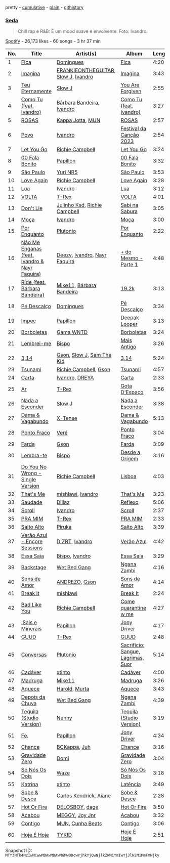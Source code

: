 pretty - [cumulative](/playlists/cumulative/37i9dQZF1DXcLnINu2mUk0.md) - [plain](/playlists/plain/37i9dQZF1DXcLnINu2mUk0) - [githistory](https://github.githistory.xyz/mackorone/spotify-playlist-archive/blob/main/playlists/plain/37i9dQZF1DXcLnINu2mUk0)

### [Seda](https://open.spotify.com/playlist/37i9dQZF1DXcLnINu2mUk0)

> Chill rap e R&B: É um mood suave e envolvente\. Foto: Ivandro.

[Spotify](https://open.spotify.com/user/spotify) - 26,173 likes - 60 songs - 3 hr 37 min

| No. | Title | Artist(s) | Album | Length |
|---|---|---|---|---|
| 1 | [Fica](https://open.spotify.com/track/5x2NQmYWyqExdyyXjNIWh3) | [Domingues](https://open.spotify.com/artist/7BcPoZhXI08icbiq1mpxFx) | [Fica](https://open.spotify.com/album/1pOpD6cFStho3wbAcx6Npr) | 4:20 |
| 2 | [Imagina](https://open.spotify.com/track/2dWbucCC3cVXQWi6JaL7js) | [FRANKIEONTHEGUITAR](https://open.spotify.com/artist/4p2ytjUztJseG5ujVkv5Po), [Slow J](https://open.spotify.com/artist/7crp1tZcefnjT5RuL6WZQ0), [Ivandro](https://open.spotify.com/artist/1pPbDeOdNUcLq32HTTLbZm) | [Imagina](https://open.spotify.com/album/2C1S5oONnsIYEgvaNf1KWh) | 3:43 |
| 3 | [Teu Eternamente](https://open.spotify.com/track/3klZEB3gNmhKoOTqwVH92G) | [Slow J](https://open.spotify.com/artist/7crp1tZcefnjT5RuL6WZQ0) | [You Are Forgiven](https://open.spotify.com/album/4aYjRWiuEU8gGeIs3FeAWJ) | 2:55 |
| 4 | [Como Tu \(feat\. Ivandro\)](https://open.spotify.com/track/5BGdBH8MsaHCgfr4TMpRin) | [Bárbara Bandeira](https://open.spotify.com/artist/4zhMand4AowXuUz4VpGiTJ), [Ivandro](https://open.spotify.com/artist/1pPbDeOdNUcLq32HTTLbZm) | [Como Tu \(feat\. Ivandro\)](https://open.spotify.com/album/5iySTzq8nLllHzdYOFM59p) | 3:27 |
| 5 | [ROSAS](https://open.spotify.com/track/0elz4WC9ZtAOzqP4fgt8T5) | [Kappa Jotta](https://open.spotify.com/artist/2MREhFiavCOZXs0thPLuWu), [MUN](https://open.spotify.com/artist/0XWmIDUMxka9p2aayQ9MOr) | [ROSAS](https://open.spotify.com/album/2R7iGYEwaSDTW68ucY9W4E) | 2:57 |
| 6 | [Povo](https://open.spotify.com/track/1QuMSpSKb8TddULszTHRDH) | [Ivandro](https://open.spotify.com/artist/1pPbDeOdNUcLq32HTTLbZm) | [Festival da Canção 2023](https://open.spotify.com/album/57v1ACsenMa34vYqhuLl0d) | 2:54 |
| 7 | [Let You Go](https://open.spotify.com/track/2Z8pPatBfVlRqNlsnmMdhV) | [Richie Campbell](https://open.spotify.com/artist/2swvbEAfN70ZFcQB4Y7MaS) | [Let You Go](https://open.spotify.com/album/75YlSkZGyWUGB1BzPd9Egz) | 3:24 |
| 8 | [00 Fala Bonito](https://open.spotify.com/track/3ZJC7xO1GdWF5rj8VqXU2C) | [Papillon](https://open.spotify.com/artist/0Mum6waR8P9WICLVTpSi1d) | [00 Fala Bonito](https://open.spotify.com/album/0y2uZwLfbyL1FCwjmMb5Iv) | 3:32 |
| 9 | [São Paulo](https://open.spotify.com/track/20cn2KYYgyuxXRC3WynYZn) | [Yuri NR5](https://open.spotify.com/artist/0Dx6HmR7Rhi8G1osUOxAew) | [São Paulo](https://open.spotify.com/album/199XPsDPVUoBXzfHlhl6b7) | 3:53 |
| 10 | [Love Again](https://open.spotify.com/track/677ebW5G4BLaqX5Ue3itGv) | [Richie Campbell](https://open.spotify.com/artist/2swvbEAfN70ZFcQB4Y7MaS) | [Love Again](https://open.spotify.com/album/150SzhajOXePuIre6fdyMQ) | 3:28 |
| 11 | [Lua](https://open.spotify.com/track/7BELSQR2lAJLELaKvVkct3) | [Ivandro](https://open.spotify.com/artist/1pPbDeOdNUcLq32HTTLbZm) | [Lua](https://open.spotify.com/album/7tMIxE9bA5hgemL5tUzvI1) | 3:12 |
| 12 | [VOLTA](https://open.spotify.com/track/275Brpw83x3q0mBa9MpCx3) | [T\-Rex](https://open.spotify.com/artist/6QHREBOQktWsYBfrxW93rk) | [VOLTA](https://open.spotify.com/album/4jFOf5EaLGkF9xGR3ALE6J) | 4:01 |
| 13 | [Don't Lie](https://open.spotify.com/track/3wvEiKmoYB2JUkgSN1xlJI) | [Julinho Ksd](https://open.spotify.com/artist/7kR1Yw4RqYhhDD3a8QRyG6), [Richie Campbell](https://open.spotify.com/artist/2swvbEAfN70ZFcQB4Y7MaS) | [Sabi na Sabura](https://open.spotify.com/album/3Pce78X39Cqw3TCdaUEEfj) | 3:05 |
| 14 | [Moça](https://open.spotify.com/track/57rx7d5tagl2wOWzj3eWJc) | [Ivandro](https://open.spotify.com/artist/1pPbDeOdNUcLq32HTTLbZm) | [Moça](https://open.spotify.com/album/4FLzhhnUwKwZHLGSTaX4vz) | 3:00 |
| 15 | [Por Enquanto](https://open.spotify.com/track/5fjD0vHh9XRL6b657FWe9C) | [Plutonio](https://open.spotify.com/artist/39HJXjH5hKcCzaU0g6mv8G) | [Por Enquanto](https://open.spotify.com/album/1uFTodamqWqlk5KwYkqy0n) | 2:22 |
| 16 | [Não Me Enganas \(feat\. Ivandro & Nayr Faquira\)](https://open.spotify.com/track/6ghsknvRAMqCFmGlSfC7Tv) | [Deezy](https://open.spotify.com/artist/6EoXtJUmzYqNzkMVH1o5gN), [Ivandro](https://open.spotify.com/artist/1pPbDeOdNUcLq32HTTLbZm), [Nayr Faquirá](https://open.spotify.com/artist/04UMTpKorelINdwYKsM9Tb) | [+ do Mesmo \- Parte 1](https://open.spotify.com/album/7DDasmVvLny9kVzO8AV3bD) | 4:48 |
| 17 | [Ride \(feat\. Bárbara Bandeira\)](https://open.spotify.com/track/0GNgrdn3uuVzssBxJzdpcF) | [Mike11](https://open.spotify.com/artist/0aMc96Z4utxfPMgOETIL3x), [Bárbara Bandeira](https://open.spotify.com/artist/4zhMand4AowXuUz4VpGiTJ) | [19.2k](https://open.spotify.com/album/4R91ZYsYt4fDohOjgHzM2K) | 3:13 |
| 18 | [Pé Descalço](https://open.spotify.com/track/0KCfDsOY1k1gA1JxzJZotI) | [Domingues](https://open.spotify.com/artist/7BcPoZhXI08icbiq1mpxFx) | [Pé Descalço](https://open.spotify.com/album/6NvtgRhxTLAiikcTrTKt1d) | 3:34 |
| 19 | [Impec](https://open.spotify.com/track/37M00uZSz6smSxZ7pHchuh) | [Papillon](https://open.spotify.com/artist/0Mum6waR8P9WICLVTpSi1d) | [Deepak Looper](https://open.spotify.com/album/6fmSivCeFMAVtMGA2GRMZf) | 3:13 |
| 20 | [Borboletas](https://open.spotify.com/track/1h1JMmAzXR6lWJ7KnJQkU7) | [Gama WNTD](https://open.spotify.com/artist/0T49oz78JYl4FkVJPGlJiD) | [Borboletas](https://open.spotify.com/album/1i51I1eMbdhkaH8AShzWjh) | 3:24 |
| 21 | [Lembrei\-me](https://open.spotify.com/track/5hF6VYE61LV6Jr6dy86CvI) | [Bispo](https://open.spotify.com/artist/3LZCMaZWwvhYyQeEfWgVdY) | [Mais Antigo](https://open.spotify.com/album/6jv4CzMCPVJqt0DTlAiJw3) | 3:26 |
| 22 | [3,14](https://open.spotify.com/track/1OjAoIz5Gl36rzm9RKEQeG) | [Gson](https://open.spotify.com/artist/6XjHGcba7ZbaZ6nYtwhaCj), [Slow J](https://open.spotify.com/artist/7crp1tZcefnjT5RuL6WZQ0), [Sam The Kid](https://open.spotify.com/artist/3NEQ5t2FprBMLmDAP0EPcE) | [3,14](https://open.spotify.com/album/6G62obmFgI2yyK36htUzOe) | 5:24 |
| 23 | [Tsunami](https://open.spotify.com/track/5TqGewrmzgeb21FYQC7mJZ) | [Richie Campbell](https://open.spotify.com/artist/2swvbEAfN70ZFcQB4Y7MaS), [Gson](https://open.spotify.com/artist/6XjHGcba7ZbaZ6nYtwhaCj) | [Tsunami](https://open.spotify.com/album/27Gt5wAgEVjatU36I1ogDf) | 4:57 |
| 24 | [Carta](https://open.spotify.com/track/3wkkrO3yKnqbC8XePMGMXD) | [Ivandro](https://open.spotify.com/artist/1pPbDeOdNUcLq32HTTLbZm), [DREYA](https://open.spotify.com/artist/34waUKLMZKUmfyRpWf4D38) | [Carta](https://open.spotify.com/album/5ianhNvoxI4UlVnCT7Hyav) | 2:33 |
| 25 | [Ar](https://open.spotify.com/track/3BRAklqTTbHBBAPmLQFrsn) | [T\-Rex](https://open.spotify.com/artist/6QHREBOQktWsYBfrxW93rk) | [Gota D'Espaço](https://open.spotify.com/album/5gBDraKQzQb4A7rEjzACEJ) | 3:56 |
| 26 | [Nada a Esconder](https://open.spotify.com/track/6MrbmTRF9s1GF2ONK5tXzX) | [Slow J](https://open.spotify.com/artist/7crp1tZcefnjT5RuL6WZQ0) | [Nada a Esconder](https://open.spotify.com/album/3Xr91r7bFgPNZcdgoJEtuj) | 3:38 |
| 27 | [Dama & Vagabundo](https://open.spotify.com/track/2u1LLm7B1yUggZfMyaZjk9) | [X\-Tense](https://open.spotify.com/artist/7JajP35zM35gnAvTZbwxDF) | [Dama & Vagabundo](https://open.spotify.com/album/4BKUmz50VANU1McCxFG9oM) | 5:13 |
| 28 | [Ponto Fraco](https://open.spotify.com/track/3rVRiXccJGkY2LnO4JbjIx) | [Veré](https://open.spotify.com/artist/22ETMn3YclHsYBIh4iKuQp) | [Ponto Fraco](https://open.spotify.com/album/4BLNPhgHzxIWpbKNlJn68y) | 3:04 |
| 29 | [Farda](https://open.spotify.com/track/6YvBWNtX8L8VBxahAqo954) | [Gson](https://open.spotify.com/artist/6XjHGcba7ZbaZ6nYtwhaCj) | [Farda](https://open.spotify.com/album/5YSetVW0KplBGeI1uLQPFs) | 3:09 |
| 30 | [Lembra\-te](https://open.spotify.com/track/4kGx4Jl9U74iCUy9HfSnRl) | [Bispo](https://open.spotify.com/artist/3LZCMaZWwvhYyQeEfWgVdY) | [Desde a Origem](https://open.spotify.com/album/7i5xYoXAZRC9HONBaVyZTn) | 3:16 |
| 31 | [Do You No Wrong \- Single Version](https://open.spotify.com/track/6FInCuMbSlhdlkiFv36KUi) | [Richie Campbell](https://open.spotify.com/artist/2swvbEAfN70ZFcQB4Y7MaS) | [Lisboa](https://open.spotify.com/album/4fg5poNVFhqlldfPzrPrMh) | 4:03 |
| 32 | [That's Me](https://open.spotify.com/track/1ktNayJwoiwQoWq7ffKMJf) | [mishlawi](https://open.spotify.com/artist/27zRRhF2K0ai7JQxgAOZMF), [Ivandro](https://open.spotify.com/artist/1pPbDeOdNUcLq32HTTLbZm) | [That's Me](https://open.spotify.com/album/3Pv2DAxh8Fql8dPafV4I7u) | 3:23 |
| 33 | [Saudade](https://open.spotify.com/track/0dLrhO7oCMp0hQvXAUgbaC) | [Dillaz](https://open.spotify.com/artist/15p1isN7VcGsjeSq8s9YeP) | [Reflexo](https://open.spotify.com/album/7zr66qWybr1mAMSUVVosKU) | 5:06 |
| 34 | [Scroll](https://open.spotify.com/track/4unvkr5iuzbmEEWJRPY1L2) | [Ivandro](https://open.spotify.com/artist/1pPbDeOdNUcLq32HTTLbZm) | [Scroll](https://open.spotify.com/album/6lk3zTjEETJD9jzXzn5rWJ) | 2:37 |
| 35 | [PRA MIM](https://open.spotify.com/track/1wxLvOhDguWTLAJN0HW87J) | [T\-Rex](https://open.spotify.com/artist/6QHREBOQktWsYBfrxW93rk) | [PRA MIM](https://open.spotify.com/album/4o64dSERjVp8ZJc12BYzJJ) | 2:33 |
| 36 | [Salto Alto](https://open.spotify.com/track/3sIXzuNgN9HrC7amkEQWiP) | [Piruka](https://open.spotify.com/artist/5iZ6jMDkRa7RKLQplJuQUC) | [Salto Alto](https://open.spotify.com/album/0uatAqfa3VviB7GZuUXd6l) | 3:39 |
| 37 | [Verão Azul \- Encore Sessions](https://open.spotify.com/track/1l8AOv2r3qTaBcQz6EW6XL) | [D'ZRT](https://open.spotify.com/artist/2Td4hZ8FWidGoeKhu7c73I), [Ivandro](https://open.spotify.com/artist/1pPbDeOdNUcLq32HTTLbZm) | [Verão Azul](https://open.spotify.com/album/3mDUg1qAUPoEEKJRh1FPMs) | 4:42 |
| 38 | [Essa Saia](https://open.spotify.com/track/2OI0z4fQD8NQPfYf5v6a2E) | [Bispo](https://open.spotify.com/artist/3LZCMaZWwvhYyQeEfWgVdY), [Ivandro](https://open.spotify.com/artist/1pPbDeOdNUcLq32HTTLbZm) | [Essa Saia](https://open.spotify.com/album/47vPVhxPOVncM7tPBxFlFX) | 3:29 |
| 39 | [Backstage](https://open.spotify.com/track/7eoputmT8ACWDmhVFuYFS8) | [Wet Bed Gang](https://open.spotify.com/artist/5jfz7uWPwf03hdEewW8AI8) | [Ngana Zambi](https://open.spotify.com/album/4ZgWBr16niSFDwCIiJ4iBk) | 4:16 |
| 40 | [Sons de Amor](https://open.spotify.com/track/44PSI3qwDKTTBa4TbqpjnL) | [ANDREZO](https://open.spotify.com/artist/4gHzU6X4vIGR06pt7mlX60), [Gson](https://open.spotify.com/artist/6XjHGcba7ZbaZ6nYtwhaCj) | [Sons de Amor](https://open.spotify.com/album/7sov1YBuhBoydHePYGr69s) | 4:14 |
| 41 | [Break It](https://open.spotify.com/track/05vnos9Hfj27gKeReNWDNF) | [mishlawi](https://open.spotify.com/artist/27zRRhF2K0ai7JQxgAOZMF) | [Break It](https://open.spotify.com/album/2VGFyPuCNtXM9Y87rVW8Kq) | 2:24 |
| 42 | [Bad Like You](https://open.spotify.com/track/2Gle4hosXEnrkdTu2YMwsH) | [Richie Campbell](https://open.spotify.com/artist/2swvbEAfN70ZFcQB4Y7MaS) | [Come quarantine w me](https://open.spotify.com/album/4w38KrD6iNjnzUUEj8hfsi) | 4:27 |
| 43 | [.Sais e Minerais](https://open.spotify.com/track/7AG0yXoN9odePnl0OJ2Mti) | [Papillon](https://open.spotify.com/artist/0Mum6waR8P9WICLVTpSi1d) | [Jony Driver](https://open.spotify.com/album/2OAFHEa5FwNi9r0i9gMeXM) | 4:17 |
| 44 | [GUUD](https://open.spotify.com/track/2Ug7Rcy1Cd9Z0y4RqGgPNk) | [T\-Rex](https://open.spotify.com/artist/6QHREBOQktWsYBfrxW93rk) | [GUUD](https://open.spotify.com/album/0sLx2K52GRknvH8AwYBsDI) | 2:48 |
| 45 | [Conversas](https://open.spotify.com/track/0xtWY0uOW8JWyiCDD2RmGB) | [Plutonio](https://open.spotify.com/artist/39HJXjH5hKcCzaU0g6mv8G) | [Sacrifício: Sangue, Lágrimas, Suor](https://open.spotify.com/album/0idaWuicDvUkpA6I3NOJDN) | 5:14 |
| 46 | [Cadáver](https://open.spotify.com/track/6zaozdqUEfE86imEE4mfue) | [xtinto](https://open.spotify.com/artist/6jVOHz5AjBoJImzesvZeGx) | [Cadáver](https://open.spotify.com/album/3kklO925aQsir4f7YPpWpG) | 4:00 |
| 47 | [Madruga](https://open.spotify.com/track/7uatCWIy4n7u28viFqTS9B) | [Mike11](https://open.spotify.com/artist/0aMc96Z4utxfPMgOETIL3x) | [Madruga](https://open.spotify.com/album/3FPflLZdiGPLybCuNrrdsA) | 3:26 |
| 48 | [Aquece](https://open.spotify.com/track/5h63JxV3NF4zmK8SE5ihuc) | [Harold](https://open.spotify.com/artist/69IjpIjVQJljQ8AsCJMBi3), [Murta](https://open.spotify.com/artist/1i3LAyYIXtdsYVUkIgIkjx) | [Aquece](https://open.spotify.com/album/5QBjnecox9dbzdyN28FMG6) | 3:43 |
| 49 | [Depois da Chuva](https://open.spotify.com/track/1ScmnksyeYyEtdBlqZcozC) | [Wet Bed Gang](https://open.spotify.com/artist/5jfz7uWPwf03hdEewW8AI8) | [Ngana Zambi](https://open.spotify.com/album/4ZgWBr16niSFDwCIiJ4iBk) | 4:39 |
| 50 | [Tequila \(Studio Version\)](https://open.spotify.com/track/5daT88Zml8Stpw2oTeesJx) | [Nenny](https://open.spotify.com/artist/2DEfqyWjAMIfKYMXb1V8L1) | [Tequila \(Studio Version\)](https://open.spotify.com/album/75KlUT1wTgMEuYSdhUBT8M) | 3:19 |
| 51 | [Fe.](https://open.spotify.com/track/4tJYe56PTyRI0Bzelwyp1l) | [Papillon](https://open.spotify.com/artist/0Mum6waR8P9WICLVTpSi1d) | [Jony Driver](https://open.spotify.com/album/2OAFHEa5FwNi9r0i9gMeXM) | 4:34 |
| 52 | [Chance](https://open.spotify.com/track/1AClteNHhuIF4uGgPCHKhA) | [BCKappa](https://open.spotify.com/artist/2XAxChRi8QlO5rKAoL0DZi), [Juh](https://open.spotify.com/artist/5eviHRz2iMhA8NSTP176u8) | [Chance](https://open.spotify.com/album/0iSgo1smaFKzYKguM5Kws9) | 3:16 |
| 53 | [Gravidade Zero](https://open.spotify.com/track/4CPBgtJlRGtq36zNoS4FnW) | [Domi](https://open.spotify.com/artist/7FaGlrXXBuq0XrlerWfI3n) | [Gravidade Zero](https://open.spotify.com/album/1VQeGBvu1rCtWl2pR1SuEc) | 3:04 |
| 54 | [Só Nós Os Dois](https://open.spotify.com/track/35XIgRzlwtMsfF8wVAKG8i) | [Waze](https://open.spotify.com/artist/0CHentDviLeOrlfyu96uVm) | [Só Nós Os Dois](https://open.spotify.com/album/0PBeGaks9i9J7Ho4uqQx8W) | 3:18 |
| 55 | [Katrina](https://open.spotify.com/track/5YDwsOw12TSkpjNT57YvgG) | [xtinto](https://open.spotify.com/artist/6jVOHz5AjBoJImzesvZeGx) | [Latência](https://open.spotify.com/album/4V3IpiTNQowJOxQv4oTzH3) | 3:49 |
| 56 | [Sobe & Desce](https://open.spotify.com/track/71vNZgRE80njllFK6kHj3z) | [Carlos Kendrick](https://open.spotify.com/artist/1a2ojKrPRx2TmnrLoCG5sH), [Aiane](https://open.spotify.com/artist/2eP7lavTD1B0gEeX1ZQrUP) | [Sobe & Desce](https://open.spotify.com/album/3IF3Qh0KHKMHFbb8fJXJWY) | 2:28 |
| 57 | [Hot Or Fire](https://open.spotify.com/track/03ufBsWERNppFLwZedOK70) | [DELOSBOY](https://open.spotify.com/artist/5fPa8wSKInlLgvixLBGS35), [dage](https://open.spotify.com/artist/4ZgkbVvHRYZFf1Np6Y0c3k) | [Hot Or Fire](https://open.spotify.com/album/1tT2yp4Qq9NeikbtoPPPoW) | 3:50 |
| 58 | [Acabou](https://open.spotify.com/track/5SEOGckgCJWuW8WDU5qErN) | [MEGGY](https://open.spotify.com/artist/0m73zM9yC3JpNhZzlX0LKd), [Joy Jnr](https://open.spotify.com/artist/3xVHVIM2m0H7iUBrjsthJt) | [Acabou](https://open.spotify.com/album/2RuAdyanGxaf5nqKzEBykr) | 3:32 |
| 59 | [Contigo](https://open.spotify.com/track/6T0xKuYzSIz1AbfcCqcJNu) | [MUN](https://open.spotify.com/artist/0XWmIDUMxka9p2aayQ9MOr), [Cunha Beats](https://open.spotify.com/artist/7D094QVmbEkI7e2df0VUq7) | [Contigo](https://open.spotify.com/album/0nDhqtYEUXpkKWfqgXMXY4) | 3:06 |
| 60 | [Hoje É Hoje](https://open.spotify.com/track/09qXUaqRkgQ7xptGv6UVcF) | [TYKID](https://open.spotify.com/artist/2F0NhKmoGrt2ImepX5Eze4) | [Hoje É Hoje](https://open.spotify.com/album/6VOHpuwtu4j9e8jttUwrOL) | 2:51 |

Snapshot ID: `MTY3NTk4NzIwMCwwMDAwMDAwMGMwODcwYjhkYjQwNjlkZWNiYmIwYjJlN2M1MmFmNjky`
